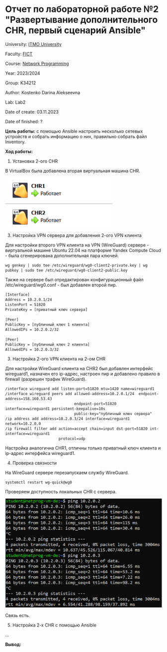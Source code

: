 # Отчет по лабораторной работе №2 "Развертывание дополнительного CHR, первый сценарий Ansible"
University: [ITMO University](https://itmo.ru/ru/)

Faculty: [FICT](https://fict.itmo.ru)

Course: [Network Programming](https://itmo-ict-faculty.github.io/network-programming/)

Year: 2023/2024

Group: K34212

Author: Kostenko Darina Alekseevna

Lab: Lab2

Date of create: 03.11.2023

Date of finished: ?

**Цель работы:** c помощью Ansible настроить несколько сетевых устройств и собрать информацию о них, правильно собрать файл Inventory.

**Ход работы:**

1. Установка 2-ого CHR

В VirtualBox была добавлена вторая виртуальная машина CHR.

![](https://github.com/kostenkoda/2023_2024-network_programming-k34212-kostenko_d_a/blob/main/lab2/lab2-pics/CHRs.png)

3. Настройка VPN сервера для добавления 2-ого VPN клиента

Для настройки второго VPN клиента на VPN (WireGuard) сервере - виртуальной машине Ubuntu 22.04 на платформе Yandex Compute Cloud - была сгенерирована дополнительная пара ключей.

```
wg genkey | sudo tee /etc/wireguard/wg0-client2-private.key | wg pubkey | sudo tee /etc/wireguard/wg0-client2-public.key
```

Также на сервере был отредактирован конфигурационный файл /etc/wireguard/wg0.conf - был добавлен второй пир.

```
[Interface]
Address = 10.2.0.1/24
ListenPort = 51820
PrivateKey = [приватный ключ сервера]

[Peer]
PublicKey = [публичный ключ 1 клиента]
AllowedIPs = 10.2.0.2/32

[Peer]
PublicKey = [публичный ключ 2 клиента]
AllowedIPs = 10.2.0.3/32
```

3. Настройка 2-ого VPN клиента на 2-ом CHR

Для настройки WireGuard клиента на CHR2 был добавлен интерфейс wireguard1, назначен его ip-адрес, настроен пир и добавлено правило в firewall (разрешен трафик WireGuard).

```
/interface wireguard add listen-port=51820 mtu=1420 name=wireguard1
/interface wireguard peers add allowed-address=10.2.0.1/24  endpoint-address=158.160.53.43
                               endpoint-port=51820 interface=wireguard1 persistent-keepalive=10s
                               public-key="публичный ключ сервера"
/ip address add address=10.2.0.3/24 interface=wireguard1 network=10.2.0.0
/ip firewall filter add action=accept chain=input dst-port=51820 int-interface=wireguard1
                        protocol=udp
```

Настройка аналогична CHR1, отличны только приватный ключ клиента и ip-адрес интерфейса wireguard1.

4. Проверка связности

На WireGuard сервере перезапускаем службу WireGuard.

```
systemctl restart wg-quick@wg0
```

Проверяем доступность локальных CHR с сервера.

![](https://github.com/kostenkoda/2023_2024-network_programming-k34212-kostenko_d_a/blob/main/lab2/lab2-pics/ping-to-CHRs.png)

Связь есть.

5. Настройка 2-х CHR с помощью Ansible

...


**Вывод:**
